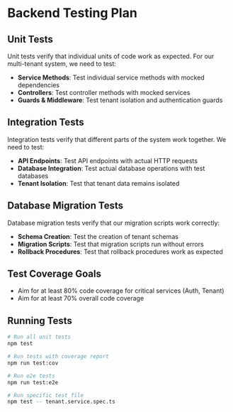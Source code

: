 # Backend Testing Plan

## Unit Tests
Unit tests verify that individual units of code work as expected. For our multi-tenant system, we need to test:

- **Service Methods**: Test individual service methods with mocked dependencies
- **Controllers**: Test controller methods with mocked services
- **Guards & Middleware**: Test tenant isolation and authentication guards

## Integration Tests
Integration tests verify that different parts of the system work together. We need to test:

- **API Endpoints**: Test API endpoints with actual HTTP requests
- **Database Integration**: Test actual database operations with test databases
- **Tenant Isolation**: Test that tenant data remains isolated

## Database Migration Tests
Database migration tests verify that our migration scripts work correctly:

- **Schema Creation**: Test the creation of tenant schemas
- **Migration Scripts**: Test that migration scripts run without errors
- **Rollback Procedures**: Test that rollback procedures work as expected

## Test Coverage Goals
- Aim for at least 80% code coverage for critical services (Auth, Tenant)
- Aim for at least 70% overall code coverage

## Running Tests
```bash
# Run all unit tests
npm test

# Run tests with coverage report
npm run test:cov

# Run e2e tests
npm run test:e2e

# Run specific test file
npm test -- tenant.service.spec.ts
```
